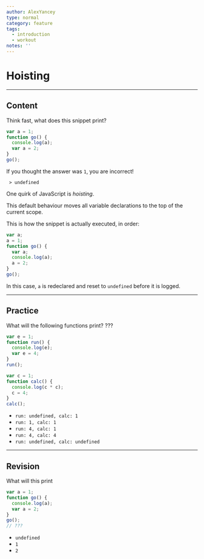 ```yaml
---
author: AlexYancey
type: normal
category: feature
tags:
  - introduction
  - workout
notes: ''
---
```


# Hoisting


---

## Content

Think fast, what does this snippet print?

```javascript
var a = 1;
function go() {
  console.log(a);
  var a = 2;
}
go();
```

If you thought the answer was `1`, you are incorrect!

` > undefined`

One quirk of JavaScript is *hoisting*.

This default behaviour moves all variable declarations to the top of the current scope.

This is how the snippet is actually executed, in order:

```javascript
var a;
a = 1;
function go() {
  var a;
  console.log(a);
  a = 2;
}
go();
```

In this case, `a` is redeclared and reset to `undefined` before it is logged.


---

## Practice

What will the following functions print? ???

```javascript
var e = 1;
function run() {
  console.log(e);
  var e = 4;
}
run();

var c = 1;
function calc() {
  console.log(c * c);
  c = 4;
}
calc();
```

- `run: undefined, calc: 1`
- `run: 1, calc: 1`
- `run: 4, calc: 1`
- `run: 4, calc: 4`
- `run: undefined, calc: undefined`


---

## Revision

What will this print

```javascript
var a = 1;
function go() {
  console.log(a);
  var a = 2;
}
go();
// ???
```

- `undefined`
- `1`
- `2`
